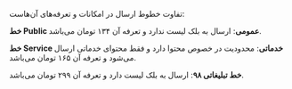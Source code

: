 <p>تفاوت خطوط ارسال در امکانات و تعرفه‌های آن‌هاست:</p><p><strong>خط Public عمومی</strong>: ارسال به بلک لیست ندارد و تعرفه آن ۱۳۴ تومان می‌باشد.</p><p><strong>خط Service خدماتی</strong>: محدودیت در خصوص محتوا دارد و فقط محتوای خدماتی ارسال می‌شود و تعرفه آن ۱۶۵ تومان می‌باشد.</p><p><strong>خط تبلیغاتی ۹۸</strong>: ارسال به بلک لیست دارد و تعرفه آن ۲۹۹ تومان می‌باشد.</p>